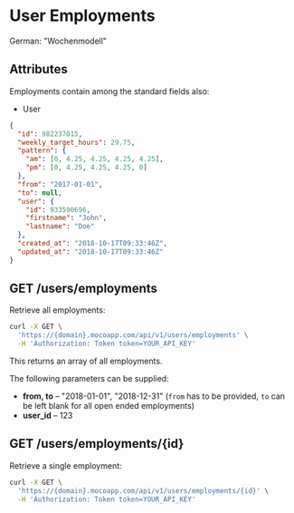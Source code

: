 # User Employments

German: "Wochenmodell"

## Attributes

Employments contain among the standard fields also:

- User

```json
{
  "id": 982237015,
  "weekly_target_hours": 29.75,
  "pattern": {
    "am": [0, 4.25, 4.25, 4.25, 4.25],
    "pm": [0, 4.25, 4.25, 4.25, 0]
  },
  "from": "2017-01-01",
  "to": null,
  "user": {
    "id": 933590696,
    "firstname": "John",
    "lastname": "Doe"
  },
  "created_at": "2018-10-17T09:33:46Z",
  "updated_at": "2018-10-17T09:33:46Z"
}
```

## GET /users/employments

Retrieve all employments:

```bash
curl -X GET \
  'https://{domain}.mocoapp.com/api/v1/users/employments' \
  -H 'Authorization: Token token=YOUR_API_KEY'
```

This returns an array of all employments.

The following parameters can be supplied:

- **from, to** – "2018-01-01", "2018-12-31" (`from` has to be provided, `to` can be left blank for all open ended employments)
- **user_id** – 123

## GET /users/employments/{id}

Retrieve a single employment:

```bash
curl -X GET \
  'https://{domain}.mocoapp.com/api/v1/users/employments/{id}' \
  -H 'Authorization: Token token=YOUR_API_KEY'
```
